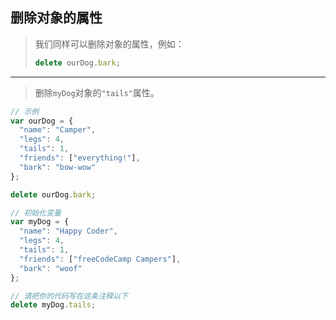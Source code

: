## 删除对象的属性

> 我们同样可以删除对象的属性，例如：
>
> ```js
> delete ourDog.bark;
> ```

---

> 删除`myDog`对象的`"tails"`属性。

```js
// 示例
var ourDog = {
  "name": "Camper",
  "legs": 4,
  "tails": 1,
  "friends": ["everything!"],
  "bark": "bow-wow"
};

delete ourDog.bark;

// 初始化变量
var myDog = {
  "name": "Happy Coder",
  "legs": 4,
  "tails": 1,
  "friends": ["freeCodeCamp Campers"],
  "bark": "woof"
};

// 请把你的代码写在这条注释以下
delete myDog.tails;

```

